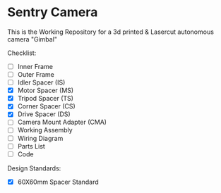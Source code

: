 # Sentry Camera
This is the Working Repository for a 3d printed & Lasercut autonomous camera "Gimbal"

Checklist:
 - [ ] Inner Frame
 - [ ] Outer Frame
 - [ ] Idler Spacer (IS)
 - [x] Motor Spacer (MS)
 - [x] Tripod Spacer (TS)
 - [x] Corner Spacer (CS)
 - [x] Drive Spacer (DS)
 - [ ] Camera Mount Adapter (CMA)
 - [ ] Working Assembly
 - [ ] Wiring Diagram
 - [ ] Parts List
 - [ ] Code
 
Design Standards:
 - [x] 60X60mm Spacer Standard
